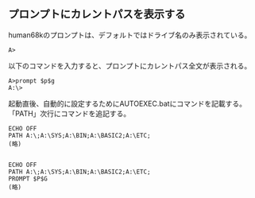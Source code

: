 ## プロンプトにカレントパスを表示する

human68kのプロンプトは、デフォルトではドライブ名のみ表示されている。

    A>

以下のコマンドを入力すると、プロンプトにカレントパス全文が表示される。

    A>prompt $p$g
    A:\>

起動直後、自動的に設定するためにAUTOEXEC.batにコマンドを記載する。
「PATH」次行にコマンドを追記する。

    ECHO OFF
    PATH A:\;A:\SYS;A:\BIN;A:\BASIC2;A:\ETC;
    (略)


    ECHO OFF
    PATH A:\;A:\SYS;A:\BIN;A:\BASIC2;A:\ETC;
    PROMPT $P$G
    (略)